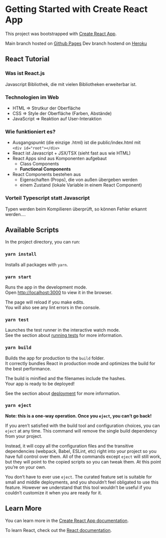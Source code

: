 # Getting Started with Create React App

This project was bootstrapped with [Create React App](https://github.com/facebook/create-react-app).

Main branch hosted on [Github Pages](https://digital-home-town.github.io/digital-hometown-frontend/)
Dev branch hostend on [Heroku](https://hometown-frontend-dev.herokuapp.com/)

## React Tutorial

### Was ist React.js

Javascript Bibliothek, die mit vielen Bibliotheken erweiterbar ist.

### Technologien im Web

- HTML => Strutkur der Oberfläche
- CSS => Style der Oberfläche (Farben, Abstände)
- JavaScript => Reaktion auf User-Interaktion

### Wie funktioniert es?

- Ausgangspunkt (die einzige .html) ist die public/index.html mit \
  `<div id="root"></div>`
- React ist Javascript + JSX/TSX (sieht fast aus wie HTML)
- React Apps sind aus Komponenten aufgebaut
  - Class Components
  - **Functional Components**
- React Components bestehen aus
  - Eigenschaften (Props), die von außen übergeben werden
  - einem Zustand (lokale Variable in einem React Component)

### Vorteil Typescript statt Javascript

Typen werden beim Kompilieren überprüft, so können Fehler erkannt werden....

## Available Scripts

In the project directory, you can run:

### `yarn install`

Installs all packages with `yarn`.

### `yarn start`

Runs the app in the development mode.\
Open [http://localhost:3000](http://localhost:3000) to view it in the browser.

The page will reload if you make edits.\
You will also see any lint errors in the console.

### `yarn test`

Launches the test runner in the interactive watch mode.\
See the section about [running tests](https://facebook.github.io/create-react-app/docs/running-tests) for more information.

### `yarn build`

Builds the app for production to the `build` folder.\
It correctly bundles React in production mode and optimizes the build for the best performance.

The build is minified and the filenames include the hashes.\
Your app is ready to be deployed!

See the section about [deployment](https://facebook.github.io/create-react-app/docs/deployment) for more information.

### `yarn eject`

**Note: this is a one-way operation. Once you `eject`, you can’t go back!**

If you aren’t satisfied with the build tool and configuration choices, you can `eject` at any time. This command will remove the single build dependency from your project.

Instead, it will copy all the configuration files and the transitive dependencies (webpack, Babel, ESLint, etc) right into your project so you have full control over them. All of the commands except `eject` will still work, but they will point to the copied scripts so you can tweak them. At this point you’re on your own.

You don’t have to ever use `eject`. The curated feature set is suitable for small and middle deployments, and you shouldn’t feel obligated to use this feature. However we understand that this tool wouldn’t be useful if you couldn’t customize it when you are ready for it.

## Learn More

You can learn more in the [Create React App documentation](https://facebook.github.io/create-react-app/docs/getting-started).

To learn React, check out the [React documentation](https://reactjs.org/).
